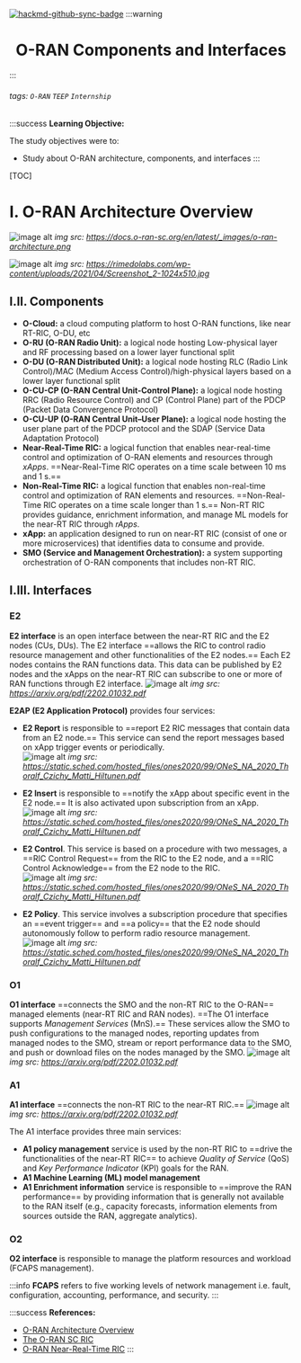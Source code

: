 [![hackmd-github-sync-badge](https://hackmd.io/7w6MsiqhTZ-iF0--y39gvg/badge)](https://hackmd.io/7w6MsiqhTZ-iF0--y39gvg)
:::warning
# <center><i class="fa fa-edit"></i> O-RAN Components and Interfaces</center>
:::

###### tags: `O-RAN` `TEEP` `Internship`

:::success
**Learning Objective:**

The study objectives were to:
- Study about O-RAN architecture, components, and interfaces
:::

[TOC]

# I. O-RAN Architecture Overview
![image alt](https://docs.o-ran-sc.org/en/latest/_images/o-ran-architecture.png)
*img src: https://docs.o-ran-sc.org/en/latest/_images/o-ran-architecture.png*

![image alt](https://rimedolabs.com/wp-content/uploads/2021/04/Screenshot_2-1024x510.jpg)
*img src: https://rimedolabs.com/wp-content/uploads/2021/04/Screenshot_2-1024x510.jpg*

## I.II. Components
- **O-Cloud:** a cloud computing platform to host O-RAN functions, like near RT-RIC, O-DU, etc
- **O-RU (O-RAN Radio Unit):** a logical node hosting Low-physical layer and RF processing based on a lower layer functional split
- **O-DU (O-RAN Distributed Unit):** a logical node hosting RLC (Radio Link Control)/MAC (Medium Access Control)/high-physical layers based on a lower layer functional split
- **O-CU-CP (O-RAN Central Unit-Control Plane):** a logical node hosting RRC (Radio Resource Control) and CP (Control Plane) part of the PDCP (Packet Data Convergence Protocol)
- **O-CU-UP (O-RAN Central Unit–User Plane):** a logical node hosting the user plane part of the PDCP protocol and the SDAP (Service Data Adaptation Protocol)
- **Near-Real-Time RIC:** a logical function that enables near-real-time control and optimization of O-RAN elements and resources through *xApps*. ==Near-Real-Time RIC operates on a time scale between 10 ms and 1 s.==
- **Non-Real-Time RIC:** a logical function that enables non-real-time control and optimization of RAN elements and resources. ==Non-Real-Time RIC operates on a time scale longer than 1 s.== Non-RT RIC provides guidance, enrichment information, and manage ML models for the near-RT RIC through *rApps*.
- **xApp:** an application designed to run on near-RT RIC (consist of one or more microservices) that identifies data to consume and provide.
- **SMO (Service and Management Orchestration):** a system supporting orchestration of O-RAN components that includes non-RT RIC.

## I.III. Interfaces

### **E2** 
**E2 interface** is an open interface between the near-RT RIC and the E2 nodes (CUs, DUs). The E2 interface ==allows the RIC to control radio resource management and other functionalities of the E2 nodes.== Each E2 nodes contains the RAN functions data. This data can be published by E2 nodes and  the xApps on the near-RT RIC can subscribe to one or more of RAN functions through E2 interface.
![image alt](https://iili.io/Ha6jBSf.png)
*img src: https://arxiv.org/pdf/2202.01032.pdf*

**E2AP (E2 Application Protocol)** provides four services:
- **E2 Report** is responsible to ==report E2 RIC messages that contain data from an E2 node.== This service can send the report messages based on xApp trigger events or periodically.
\
![image alt](https://www.linkpicture.com/q/1.4.png)
*img src: https://static.sched.com/hosted_files/ones2020/99/ONeS_NA_2020_Thoralf_Czichy_Matti_Hiltunen.pdf*

- **E2 Insert** is responsible to ==notify the xApp about specific event in the E2 node.== It is also activated upon subscription from an xApp.
\
![image alt](https://www.linkpicture.com/q/1.7.png)
*img src: https://static.sched.com/hosted_files/ones2020/99/ONeS_NA_2020_Thoralf_Czichy_Matti_Hiltunen.pdf*

- **E2 Control**. This service is based on a procedure with two messages, a ==RIC Control Request== from the RIC to the E2 node, and a ==RIC Control Acknowledge== from the E2 node to the RIC.
\
![image alt](https://www.linkpicture.com/q/1.5_1.png)
*img src: https://static.sched.com/hosted_files/ones2020/99/ONeS_NA_2020_Thoralf_Czichy_Matti_Hiltunen.pdf*


- **E2 Policy**. This service involves a subscription procedure that specifies an ==event trigger== and ==a policy== that the E2 node should autonomously follow to perform radio resource management.
\
![image alt](https://www.linkpicture.com/q/1.6_1.png)
*img src: https://static.sched.com/hosted_files/ones2020/99/ONeS_NA_2020_Thoralf_Czichy_Matti_Hiltunen.pdf*
    
### **O1** 
**O1 interface** ==connects the SMO and the non-RT RIC to the O-RAN== managed elements (near-RT RIC and RAN nodes). ==The O1 interface supports *Management Services* (MnS).== These services allow the SMO to push configurations to the managed nodes, reporting updates from managed nodes to the SMO, stream or report performance data to the SMO, and push or download files on the nodes managed by the SMO.
![image alt](https://iili.io/HaPAbZQ.png)
*img src: https://arxiv.org/pdf/2202.01032.pdf*

### **A1** 
**A1 interface** ==connects the non-RT RIC to the near-RT RIC.==
![image alt](https://iili.io/HaPMe8Q.png)
*img src: https://arxiv.org/pdf/2202.01032.pdf*

The A1 interface provides three main services:
- **A1 policy management** service  is used by the non-RT RIC to ==drive the functionalities of the near-RT RIC== to achieve *Quality of Service* (QoS) and *Key Performance Indicator* (KPI) goals for the RAN.
- **A1 Machine Learning (ML) model management**
- **A1 Enrichment information** service is responsible to ==improve the RAN performance== by providing information that is generally not available to the RAN itself (e.g., capacity forecasts, information elements from sources outside the RAN, aggregate analytics).

### O2
**O2 interface** is responsible to manage the platform resources and workload (FCAPS management).

:::info
**FCAPS** refers to five working levels of network management i.e. fault, configuration, accounting, performance, and security.
:::

:::success
**References:**
- [O-RAN Architecture Overview](https://docs.o-ran-sc.org/en/latest/architecture/architecture.html)
- [The O-RAN SC RIC](https://static.sched.com/hosted_files/ones2020/99/ONeS_NA_2020_Thoralf_Czichy_Matti_Hiltunen.pdf)
- [O-RAN Near-Real-Time RIC](https://rimedolabs.com/blog/o-ran-near-real-time-ric/)
:::
